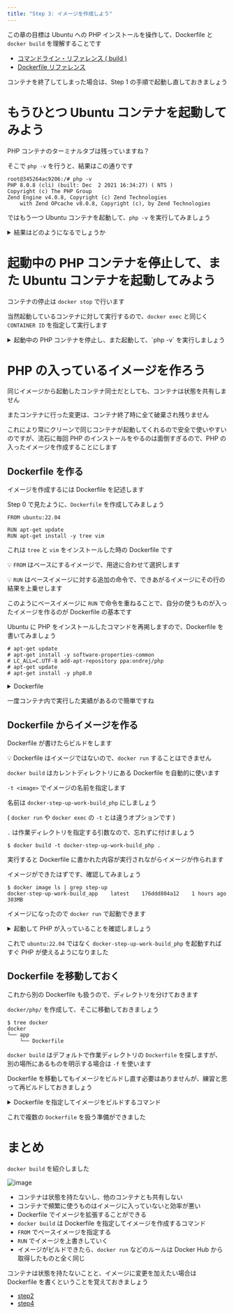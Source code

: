 ```yaml
---
title: "Step 3: イメージを作成しよう"
---
```


この章の目標は Ubuntu への PHP インストールを操作して、Dockerfile と `docker build` を理解することです

- [コマンドライン・リファレンス ( build )](http://docs.docker.jp/v19.03/engine/reference/commandline/build.html)
- [Dockerfile リファレンス](https://docs.docker.jp/engine/reference/builder.html)

コンテナを終了してしまった場合は、Step 1 の手順で起動し直しておきましょう

# もうひとつ Ubuntu コンテナを起動してみよう
PHP コンテナのターミナルタブは残っていますね？

そこで `php -v` を行うと、結果はこの通りです

```
root@345264ac9206:/# php -v
PHP 8.0.8 (cli) (built: Dec  2 2021 16:34:27) ( NTS )
Copyright (c) The PHP Group
Zend Engine v4.0.8, Copyright (c) Zend Technologies
    with Zend OPcache v8.0.8, Copyright (c), by Zend Technologies
```

ではもう一つ Ubuntu コンテナを起動して、`php -v` を実行してみましょう

<details>
<summary>結果はどのようになるでしょうか</summary>
<pre>
<code>$ docker run -it ubuntu:22.04

# php -v
bash: php: command not found</code>
</pre>
`php` が入っていません
</details>

# 起動中の PHP コンテナを停止して、また Ubuntu コンテナを起動してみよう
コンテナの停止は `docker stop` で行います

当然起動しているコンテナに対して実行するので、`docker exec` と同じく `CONTAINER ID` を指定して実行します

<details>
<summary>起動中の PHP コンテナを停止し、また起動して、`php -v` を実行しましょう</summary>
<pre>
<code>
$ docker ps
CONTAINER ID    IMAGE                     COMMAND                    CREATED           STATUS           PORTS                  NAMES
1b4cbbeb4f19    schickling/mailcatcher    "mailcatcher --no-qu…"     6 minutes ago     Up 6 minutes     1025/tcp, 1080/tcp     jolly_varahamihira
11d945f0edf0    mysql:5.7                 "docker-entrypoint.s…"     7 minutes ago     Up 7 minutes     3306/tcp, 33060/tcp    stupefied_napier
345264ac9206    ubuntu:22.04              "bash"                     33 minutes ago    Up 33 minutes                           wizardly_bhabha

$ docker stop 345264ac9206
345264ac9206

$ docker ps
CONTAINER ID    IMAGE                     COMMAND                    CREATED           STATUS           PORTS                  NAMES
1b4cbbeb4f19    schickling/mailcatcher    "mailcatcher --no-qu…"     6 minutes ago     Up 6 minutes     1025/tcp, 1080/tcp     jolly_varahamihira
11d945f0edf0    mysql:5.7                 "docker-entrypoint.s…"     7 minutes ago     Up 7 minutes     3306/tcp, 33060/tcp    stupefied_napier

$ docker run -it ubuntu:22.04

# php -v
bash: php: command not found
</code>
</pre>
やはり `php` は入っていません
</details>

# PHP の入っているイメージを作ろう
同じイメージから起動したコンテナ同士だとしても、コンテナは状態を共有しません

またコンテナに行った変更は、コンテナ終了時に全て破棄され残りません

これにより常にクリーンで同じコンテナが起動してくれるので安全で使いやすいのですが、流石に毎回 PHP のインストールをやるのは面倒すぎるので、PHP の入ったイメージを作成することにします

## Dockerfile を作る
イメージを作成するには Dockerfile を記述します

Step 0 で見たように、`Dockerfile` を作成してみましょう

```txt:Dockerfile
FROM ubuntu:22.04

RUN apt-get update
RUN apt-get install -y tree vim
```

これは `tree` と `vim` をインストールした時の Dockerfile です

:bulb: `FROM` はベースにするイメージで、用途に合わせて選択します

:bulb: `RUN` はベースイメージに対する追加の命令で、できあがるイメージにその行の結果を上乗せします

このようにベースイメージに `RUN` で命令を重ねることで、自分の使うものが入ったイメージを作るのが Dockerfile の基本です

Ubuntu に PHP をインストールしたコマンドを再掲しますので、Dockerfile を書いてみましょう

```
# apt-get update
# apt-get install -y software-properties-common
# LC_ALL=C.UTF-8 add-apt-repository ppa:ondrej/php
# apt-get update
# apt-get install -y php8.0
```

<details>
<summary>Dockerfile</summary>
<pre>
<code>
FROM ubuntu:22.04

RUN apt-get update
RUN apt-get install -y software-properties-common
RUN LC_ALL=C.UTF-8 add-apt-repository ppa:ondrej/php
RUN apt-get update
RUN apt-get install -y php8.0
</code>
</pre>
</details>

一度コンテナ内で実行した実績があるので簡単ですね

## Dockerfile からイメージを作る
Dockerfile が書けたらビルドをします

:bulb: Dockerfile はイメージではないので、`docker run` することはできません

`docker build` はカレントディレクトリにある Dockerfile を自動的に使います

`-t <image>` でイメージの名前を指定します

名前は `docker-step-up-work-build_php` にしましょう

( `docker run` や `docker exec` の `-t` とは違うオプションです )

`.` は作業ディレクトリを指定する引数なので、忘れずに付けましょう

```
$ docker build -t docker-step-up-work-build_php .
```

実行すると Dockerfile に書かれた内容が実行されながらイメージが作られます

イメージができたはずです、確認してみましょう

```
$ docker image ls | grep step-up
docker-step-up-work-build_app    latest    176ddd804a12    1 hours ago    303MB
```

イメージになったので `docker run` で起動できます

<details>
<summary>起動して PHP が入っていることを確認しましょう</summary>
<pre>
<code>
$ docker run -it docker-step-up-work-build_php

# php -v
PHP 8.0.14 (cli) (built: Dec 20 2021 21:22:57) ( NTS )
Copyright (c) The PHP Group
Zend Engine v4.0.14, Copyright (c) Zend Technologies
    with Zend OPcache v8.0.14, Copyright (c), by Zend Technologies
</code>
</pre>
</details>

これで `ubuntu:22.04` ではなく `docker-step-up-work-build_php` を起動すればすぐ PHP が使えるようになりました

## Dockerfile を移動しておく
これから別の Dockerfile も扱うので、ディレクトリを分けておきます

`docker/php/` を作成して、そこに移動しておきましょう

```
$ tree docker
docker
└── app
    └── Dockerfile
```

`docker build` はデフォルトで作業ディレクトリの `Dockerfile` を探しますが、別の場所にあるものを明示する場合は `-f` を使います

Dockerfile を移動してもイメージをビルドし直す必要はありませんが、練習と思って再ビルドしておきましょう

<details>
<summary>Dockerfile を指定してイメージをビルドするコマンド</summary>
<pre>
<code>$ docker build -t docker-step-up-build_php -f docker/php/Dockerfile .</code>
</pre>
</details>

これで複数の `Dockerfile` を扱う準備ができました

# まとめ
`docker build` を紹介しました

![image](/images/slide/slide.010.jpeg)

- コンテナは状態を持たないし、他のコンテナとも共有しない
- コンテナで頻繁に使うものはイメージに入っていないと効率が悪い
- Dockerfile でイメージを拡張することができる
- `docker build` は Dockerfile を指定してイメージを作成するコマンド
- `FROM` でベースイメージを指定する
- `RUN` でイメージを上書きしていく
- イメージがビルドできたら、`docker run` などのルールは Docker Hub から取得したものと全く同じ

コンテナは状態を持たないことと、イメージに変更を加えたい場合は Dockerfile を書くということを覚えておきましょう

- [step2](./step2.md)
- [step4](./step4.md)

